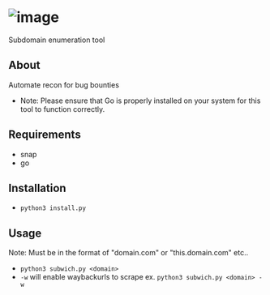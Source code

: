 # ![image](https://github.com/user-attachments/assets/95867237-f92b-464d-a70b-bae0abbb3cf7)
Subdomain enumeration tool

## About
Automate recon for bug bounties
- Note: Please ensure that Go is properly installed on your system for this tool to function correctly.

## Requirements
- snap
- go

## Installation
- `python3 install.py`

## Usage
Note: Must be in the format of "domain.com" or "this.domain.com" etc..
- `python3 subwich.py <domain>`
- `-w` will enable waybackurls to scrape ex. `python3 subwich.py <domain> -w`


